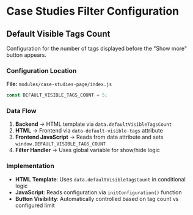 # Case Studies Filter Configuration

## Default Visible Tags Count

Configuration for the number of tags displayed before the "Show more" button appears.

### Configuration Location

**File:** `modules/case-studies-page/index.js`

```javascript
const DEFAULT_VISIBLE_TAGS_COUNT = 5;
```

### Data Flow

1. **Backend** → HTML template via `data.defaultVisibleTagsCount`
2. **HTML** → Frontend via `data-default-visible-tags` attribute
3. **Frontend JavaScript** → Reads from data attribute and sets `window.DEFAULT_VISIBLE_TAGS_COUNT`
4. **Filter Handler** → Uses global variable for show/hide logic

### Implementation

- **HTML Template**: Uses `data.defaultVisibleTagsCount` in conditional logic
- **JavaScript**: Reads configuration via `initConfiguration()` function
- **Button Visibility**: Automatically controlled based on tag count vs configured limit
